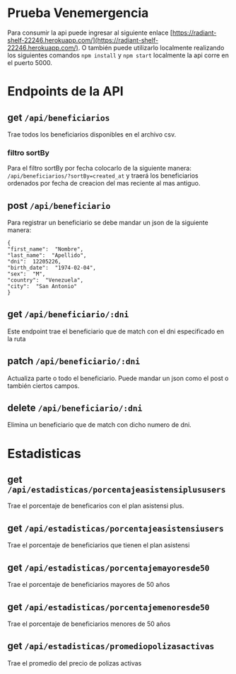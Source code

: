# Prueba Venemergencia

Para consumir la api puede ingresar al siguiente enlace [https://radiant-shelf-22246.herokuapp.com/](https://radiant-shelf-22246.herokuapp.com/). O también puede utilizarlo localmente realizando los siguientes  comandos `npm install` y `npm start` localmente la api corre en el puerto 5000.


# Endpoints de la API 

## get `/api/beneficiarios`

Trae todos los beneficiarios disponibles en el archivo csv.

### filtro sortBy 
Para el filtro sortBy por fecha colocarlo de la siguiente manera: `/api/beneficiarios/?sortBy=created_at` y traerá los beneficiarios ordenados por fecha de creacion del mas reciente al mas antiguo.

## post `/api/beneficiario`

Para registrar un beneficiario se debe mandar un json de la siguiente manera: 

	{
	"first_name":  "Nombre",
	"last_name":  "Apellido",
	"dni":  12205226,
	"birth_date":  "1974-02-04",
	"sex":  "M",
	"country":  "Venezuela",
	"city":  "San Antonio"
	}
## get `/api/beneficiario/:dni`

Este endpoint trae el beneficiario que de match con el dni especificado en la ruta

## patch `/api/beneficiario/:dni`

Actualiza parte o todo el beneficiario. Puede mandar un json como el post o también ciertos campos.

## delete `/api/beneficiario/:dni`

Elimina un beneficiario que de match con dicho numero de dni. 


# Estadisticas 

## get `/api/estadisticas/porcentajeasistensiplususers`
Trae el porcentaje de beneficarios con el plan asistensi plus. 
## get `/api/estadisticas/porcentajeasistensiusers`
Trae el porcentaje de beneficiarios que tienen el plan asistensi
## get `/api/estadisticas/porcentajemayoresde50`
Trae el porcentaje de beneficiarios mayores de 50 años
## get `/api/estadisticas/porcentajemenoresde50`
Trae el porcentaje de beneficiarios menores de 50 años
## get `/api/estadisticas/promediopolizasactivas`
Trae el promedio del precio de polizas activas 


